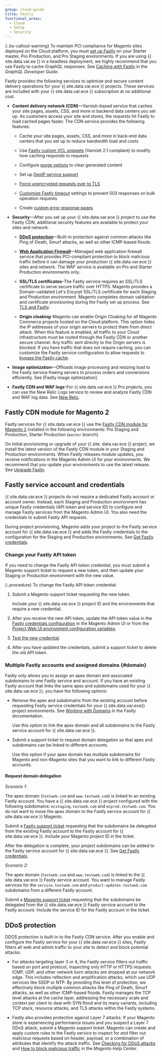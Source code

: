 ```yaml
---
group: cloud-guide
title: Fastly
functional_areas:
  - Cloud
  - Setup
  - Security
---
```


{:.bs-callout-warning}
To maintain PCI compliance for Magento sites deployed on the Cloud platform, you must [set up Fastly] on your Starter master, Pro Production, and Pro Staging environments. If you are using {{ site.data.var.ee }} in a headless deployment, we highly recommend that you use Fastly to cache GraphQL responses. See [Caching with Fastly] in the *GraphQL Developer Guide*.

Fastly provides the following services to optimize and secure content delivery operations for your {{ site.data.var.ece }} projects. These services are included with your {{ site.data.var.ece }} subscription at no additional cost.

-  **Content delivery network (CDN)**—Varnish-based service that caches your site pages, assets, CSS, and more in backend data centers you set up. As customers access your site and stores, the requests hit Fastly to load cached pages faster. The CDN service provides the following features:

   -  Cache your site pages, assets, CSS, and more in back-end data centers that you set up to reduce bandwidth load and costs

   -  Use [Fastly custom VCL snippets] (Varnish 2.1 compliant) to modify how caching responds to requests

   -  Configure [purge options] to clear generated content

   -  Set up [GeoIP service support]

   -  [Force unencrypted requests over to TLS]

   -  [Customize Fastly timeout] settings to prevent 503 responses on bulk operation requests

   -  Create [custom error response pages]

-  **Security**—After you set up your {{ site.data.var.ece }} project to use the Fastly CDN, additional security features are available to protect your sites and network.
   -  [**DDoS protection**](#ddos-protection)—Built-in protection against common attacks like Ping of Death, Smurf attacks, as well as other ICMP-based floods.

   -  **[Web Application Firewall]**—Managed web application firewall service that provides PCI-compliant protection to block malicious traffic before it can damage your production {{ site.data.var.ece }} sites and network. The WAF service is available on Pro and Starter Production environments only.

   -  **SSL/TLS certificates**–The Fastly service requires an SSL/TLS certificate to serve secure traffic over HTTPS. Magento provides a Domain-validated Let's Encyrpt SSL/TLS certificate for each Staging and Production environment. Magento completes domain validation and certificate provisioning during the Fastly set up process. See [TLS and Fastly].

   -  **Origin cloaking**–Magento can enable Origin Cloaking for all Magento Commerce projects hosted on the Cloud platform. This option hides the IP addresses of your origin servers to protect them from direct attack. When this feature is enabled, all traffic to your Cloud infrastructure must be routed through the Fastly CDN or another secure channel. Any traffic sent directly to the Origin servers is blocked. If you have traffic that does not require caching, you can customize the Fastly service configuration to allow requests to [bypass the Fastly cache].

-  **Image optimization**—Offloads image processing and resizing load to the Fastly service freeing servers to process orders and conversions efficiently. See [Fastly image optimization].

-  **Fastly CDN and WAF logs**–For {{ site.data.var.ece }} Pro projects, you can use the New Relic Logs service to review and analyze Fastly CDN and WAF log data. See [New Relic].

## Fastly CDN module for Magento 2

Fastly services for {{ site.data.var.ece }} use the [Fastly CDN module for Magento 2] installed in the following environments: Pro Staging and Production, Starter Production (`master` branch).

On initial provisioning or upgrade of your {{ site. data.var.ece }} project, we install the latest version of the Fastly CDN module in your Staging and Production environments. When Fastly releases module updates, you receive notifications in the Magento Admin UI for your environments. We recommend that you update your environments to use the latest release. See [Upgrade Fastly].

## Fastly service account and credentials

{{ site.data.var.ece }} projects do not require a dedicated Fastly account or account owner. Instead, each Staging and Production environment has unique Fastly credentials (API token and service ID) to configure and manage Fastly services from the Magento Admin UI. You also need the credentials to submit Fastly API requests.

During project provisioning, Magento adds your project to the Fastly service account for {{ site.data.var.ece }} and adds the Fastly credentials to the configuration for the Staging and Production environments. See [Get Fastly credentials].

### Change your Fastly API token

If you need to change the Fastly API token credential, you must submit a Magento support ticket to request a new token, and then update your Staging or Production environment with the new value.

{:.procedure}
To change the Fastly API token credential:

1. Submit a Magento support ticket requesting the new token.

   Include your {{ site.data.var.ece }} project ID and the environments that require a new credential.

1. After you receive the new API token, update the API token value in the [Fastly credentials configuration] in the Magento Admin UI or from the [Project Web UI environment configuration variables].

1. [Test the new credential].

1. After you have updated the credentials, submit a support ticket to delete the old API token.

### Multiple Fastly accounts and assigned domains {#domain}

Fastly only allows you to assign an apex domain and associated subdomains to one Fastly service and account. If you have an existing Fastly account that links the same apex and subdomains used for your {{ site.data.var.ece }}, you have the following options:

-  Remove the apex and subdomains from the existing account before requesting Fastly service credentials for your {{ site.data.var.ece}} project environments. See [Working with Domains] in the Fastly documentation.

   Use this option to link the apex domain and all subdomains to the Fastly service account for {{ site.data.var.ece }}.

-  Submit a support ticket to request domain delegation so that apex and subdomains can be linked to different accounts.

   Use this option if your apex domain has multiple subdomains for Magento and non-Magento sites that you want to link to different Fastly accounts.

#### Request domain delegation

*Scenario 1:*

The apex domain (`testweb.com` and `www.testweb.com`) is linked to an existing Fastly account. You have a {{ site.data.var.ece }} project configured with the following subdomains: `mcstaging.testweb.com` and `mcprod.testweb.com`. You do not want to move the apex domain to the Fastly service account for {{ site.data.var.ece }} Magento.

Submit a [Fastly support ticket] requesting that the subdomains be delegated from the existing Fastly account to the Fastly account for {{ site.data.var.ece }}. Include your Magento project ID in the ticket.

After the delegation is complete, your project subdomains can be added to the Fastly service account for {{ site.data.var.ece }}. See [Get Fastly credentials].

*Scenario 2:*

The apex domain (`testweb.com` and `www.testweb.com`) is linked to the {{ site.data.var.ece }} Fastly service account. You want to manage Fastly services for the `service.testweb.com` and `product-updates.testweb.com` subdomains from a different Fastly account.

Submit a [Magento support ticket] requesting that the subdomains be delegated from the {{ site.data.var.ece }} Fastly service account to the Fastly account. Include the service ID for the Fastly account in the ticket.

## DDoS protection

DDOS protection is built-in to the Fastly CDN service. After you enable and configure the Fastly service for your {{ site.data.var.ece }} sites, Fastly filters all web and admin traffic to your site to detect and block potential attacks:

-  For attacks targeting layer 3 or 4, the Fastly service filters out traffic based on port and protocol, inspecting only HTTP or HTTPS requests. ICMP, UDP, and other network born attacks are dropped at our network edge. This includes reflection and amplification attacks, which use UDP services like SSDP or NTP. By providing this level of protection, we effectively block  multiple common attacks like Ping of Death, Smurf attacks, as well as other ICMP-based floods.  Fastly manages the TCP level attacks at the cache layer, addressing the necessary scale and context per client to deal with SYN flood and its many variants, including TCP stack, resource attacks, and TLS attacks within the Fastly systems.

-  Fastly also provides protection against Layer 7 attacks. If your Magento store is experiencing performance issues and you suspect a Layer 7 DDoS attack, submit a Magento support ticket. Magento can create and apply custom rules to the Fastly service to inspect for and filter out malicious requests based on header, payload, or a combination of attributes that identify the attack traffic. See [Checking for DDoS attacks][] and [How to block malicious traffic] in the *Magento Help Center*.

<!--Link definitions-->
[bypass the Fastly cache]: {{site.baseurl}}/cloud/cdn/fastly-vcl-bypass-to-origin.html
[Caching with Fastly]: {{site.baseurl}}/guides/v2.4/graphql/caching.html#caching-with-fastly
[Checking for DDoS attacks]: https://support.magento.com/hc/en-us/articles/360030941932
[custom error response pages]: {{site.baseurl}}/cloud/cdn/cloud-fastly-custom-response.html
[Customize Fastly timeout]: {{site.baseurl}}/cloud/cdn/configure-fastly-customize-cache.html#extend-fastly-timeout
[Fastly CDN module for Magento 2]: https://github.com/fastly/fastly-magento2
[Fastly credentials configuration]: {{site.baseurl}}/cloud/cdn/configure-fastly.html#test-the-fastly-credentials
[Fastly custom VCL snippets]: {{site.baseurl}}/cloud/cdn/cloud-vcl-custom-snippets.html
[Fastly image]: {{site.baseurl}}/cloud/cdn/fastly-image-optimization.html
[Fastly support ticket]: https://docs.fastly.com/products/support-description-and-sla#support-requests
[Force unencrypted requests over to TLS]: {{site.baseurl}}/cloud/cdn/configure-fastly-customize-cache.html#force-tls
[GeoIP service support]: {{site.baseurl}}/cloud/cdn/configure-fastly-customize-cache.html#configure-geoip-handling
[Get Fastly credentials]: {{site.baseurl}}/cloud/cdn/configure-fastly.html#cloud-fastly-creds
[How to block malicious traffic]: https://support.magento.com/hc/en-us/articles/360039447892-How-to-block-malicious-traffic-for-Magento-Commerce-Cloud-on-Fastly-level
[Magento support ticket]: https://support.magento.com/hc/en-us/articles/360000913794#submit-ticket
[New Relic]: {{site.baseurl}}/cloud/project/new-relic.html
[Project Web UI environment configuration variables]: {{site.baseurl}}/cloud/project/projects.html#environment-configuration-variables
[purge options]: {{site.baseurl}}/cloud/cdn/configure-fastly-customize-cache.html#configure-purge-options
[set up Fastly]: {{site.baseurl}}/cloud/cdn/configure-fastly.html
[Submit a support ticket]: https://support.magento.com/hc/en-us/articles/360019088251-Submit-a-support-ticket
[Test the new credential]: {{site.baseurl}}/cloud/cdn/configure-fastly.html#test-the-fastly-credentials
[TLS and Fastly]: {{site.baseurl}}/cloud/cdn/configure-fastly.html#tls-and-fastly
[Upgrade Fastly]: {{site.baseurl}}/cloud/cdn/configure-fastly.html#upgrade
[Upgrade Fastly]: {{site.baseurl}}/cloud/cdn/configure-fastly.html#upgrade
[Web Application Firewall]: {{site.baseurl}}/cloud/cdn/fastly-waf-service.html
[Working with Domains]: https://docs.fastly.com/en/guides/working-with-domains
[test the Fastly credentials]: {{site.baseurl}}/cloud/cdn/configure-fastly.html#test-the-fastly-credentials
